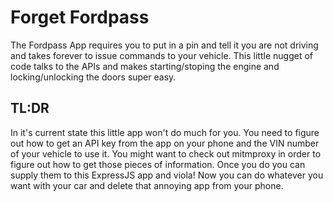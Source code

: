 # Forget Fordpass

The Fordpass App requires you to put in a pin and tell it you are not driving and takes forever to issue commands to your vehicle. This little nugget of code talks to the APIs and makes starting/stoping the engine and locking/unlocking the doors super easy. 

## TL:DR

In it's current state this little app won't do much for you. You need to figure out how to get an API key from the app on your phone and the VIN number of your vehicle to use it. You might want to check out mitmproxy in order to figure out how to get those pieces of information. Once you do you can supply them to this ExpressJS app and viola! Now you can do whatever you want with your car and delete that annoying app from your phone. 

